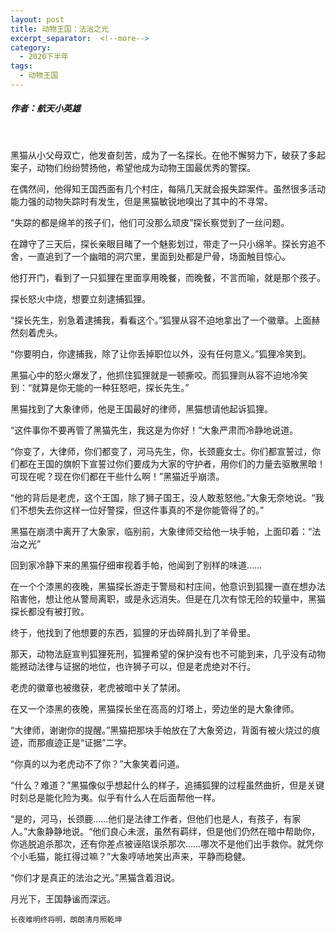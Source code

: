 ```yaml
---
layout: post
title: 动物王国：法治之光
excerpt_separator:  <!--more-->
category: 
  - 2020下半年
tags:
  - 动物王国
---
```


##### 作者：航天小英雄

<br>


黑猫从小父母双亡，他发奋刻苦，成为了一名探长。在他不懈努力下，破获了多起案子，动物们纷纷赞扬他，希望他成为动物王国最优秀的警探。

在偶然间，他得知王国西面有几个村庄，每隔几天就会报失踪案件。虽然很多活动能力强的动物失踪时有发生，但是黑猫敏锐地嗅出了其中的不寻常。

“失踪的都是绵羊的孩子们，他们可没那么顽皮”探长察觉到了一丝问题。

在蹲守了三天后，探长亲眼目睹了一个魅影划过，带走了一只小绵羊。探长穷追不舍，一直追到了一个幽暗的洞穴里，里面到处都是尸骨，场面触目惊心。

他打开门，看到了一只狐狸在里面享用晚餐，而晚餐，不言而喻，就是那个孩子。

探长怒火中烧，想要立刻逮捕狐狸。

“探长先生，别急着逮捕我，看看这个。”狐狸从容不迫地拿出了一个徽章。上面赫然刻着虎头。

“你要明白，你逮捕我，除了让你丢掉职位以外，没有任何意义。”狐狸冷笑到。

黑猫心中的怒火爆发了，他抓住狐狸就是一顿撕咬。而狐狸则从容不迫地冷笑到：“就算是你无能的一种狂怒吧，探长先生。”

黑猫找到了大象律师，他是王国最好的律师，黑猫想请他起诉狐狸。

“这件事你不要再管了黑猫先生，我这是为你好！”大象严肃而冷静地说道。

“你变了，大律师，你们都变了，河马先生，你，长颈鹿女士。你们都宣誓过，你们都在王国的旗帜下宣誓过你们要成为大家的守护者，用你们的力量去驱散黑暗！可现在呢？现在你们都在干些什么啊！”黑猫近乎崩溃。

“他的背后是老虎，这个王国，除了狮子国王，没人敢惹怒他。”大象无奈地说。“我们不想失去你这样一位好警探，但这件事真的不是你能管得了的。”

黑猫在崩溃中离开了大象家，临别前，大象律师交给他一块手帕，上面印着：“法治之光”

回到家冷静下来的黑猫仔细审视着手帕，他闻到了别样的味道……

在一个个漆黑的夜晚，黑猫探长游走于警局和村庄间，他意识到狐狸一直在想办法陷害他，想让他从警局离职，或是永远消失。但是在几次有惊无险的较量中，黑猫探长都没有被打败。

终于，他找到了他想要的东西，狐狸的牙齿碎屑扎到了羊骨里。

那天，动物法庭宣判狐狸死刑，狐狸希望的保护没有也不可能到来，几乎没有动物能撼动法律与证据的地位，也许狮子可以，但是老虎绝对不行。

老虎的徽章也被缴获，老虎被暗中关了禁闭。

在又一个漆黑的夜晚，黑猫探长坐在高高的灯塔上，旁边坐的是大象律师。

“大律师，谢谢你的提醒。”黑猫把那块手帕放在了大象旁边，背面有被火烧过的痕迹，而那痕迹正是“证据”二字。

“你真的以为老虎动不了你？”大象笑着问道。

“什么？难道？”黑猫像似乎想起什么的样子，追捕狐狸的过程虽然曲折，但是关键时刻总是能化险为夷。似乎有什么人在后面帮他一样。

“是的，河马，长颈鹿……他们是法律工作者，但他们也是人，有孩子，有家人。”大象静静地说。“他们良心未泯，虽然有羁绊，但是他们仍然在暗中帮助你，你逃脱追杀那次，还有你差点被诬陷误杀那次……哪次不是他们出手救你。就凭你个小毛猫，能扛得过嘛？”大象哼哧地笑出声来，平静而稳健。

“你们才是真正的法治之光。”黑猫含着泪说。

月光下，王国静谧而深远。

```
长夜难明终将明，朗朗清月照乾坤
```
